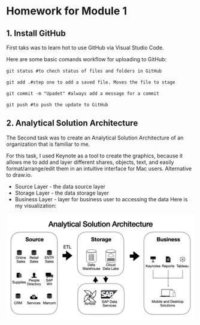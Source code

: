 # Homework for Module 1

## 1. Install GitHub
First taks was to learn hot to use GitHub via Visual Studio Code.

Here are some basic comands workflow for uploading to GitHub:
```
git status #to chech status of files and folders in GitHub
```
```
git add .#step one to add a saved file. Moves the file to stage
```
```
git commit -m "Upadet" #always add a message for a commit
```
```
git push #to push the update to GitHub
```

## 2. Analytical Solution Architecture
The Second task was to create an Analytical Solution Architecture of an organization that is familiar to me.

For this task, I used Keynote as a tool to create the graphics, because it allows me to add and layer different shares, objects, text, and easily format/arrange/edit them in an intuitive interface for Mac users. Alternative to draw.io.

- Source Layer - the data source layer
- Storage Layer - the data storage layer 
- Business Layer - layer for business user to accessing the data
Here is my visualization:

![IMG](https://github.com/paulsemenyuk/DE_101-Lab-1.1/blob/main/Analytical%20Solution%20Architecture/Analytical%20Solution%20Architecture.jpeg)

